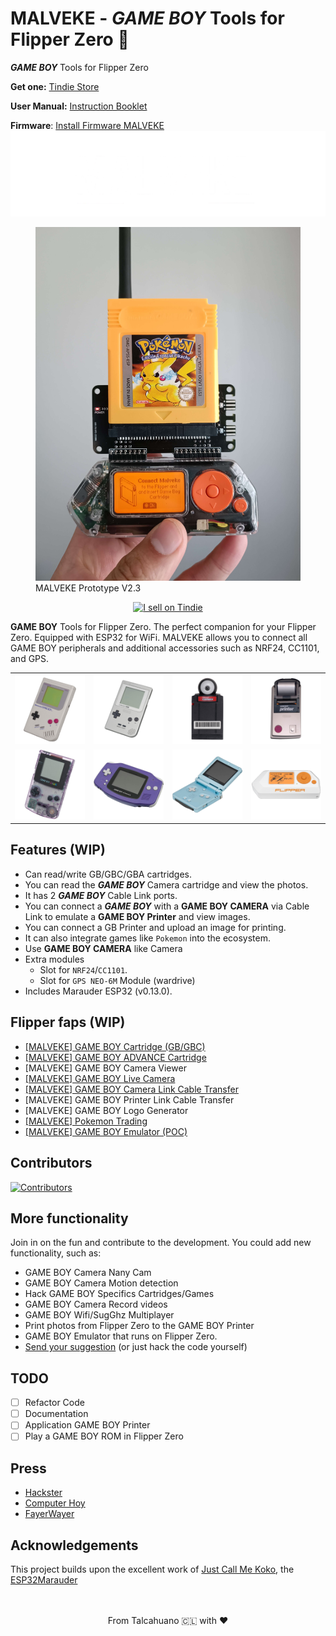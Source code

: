 # MALVEKE - *GAME BOY* Tools for Flipper Zero 🐬


***GAME BOY*** Tools for Flipper Zero

**Get one:** [Tindie Store](https://www.tindie.com/products/efuentealba/malveke-game-boy-tools-for-flipper-zero/)

**User Manual:** [Instruction Booklet](./MALVEKE_Instruction_Booklet.pdf)

**Firmware**: [Install Firmware MALVEKE](./webinstaller/README.md)
<picture>
    <source media="(prefers-color-scheme: dark)" srcset="./assets/logo.png">
    <source media="(prefers-color-scheme: light)" srcset="./assets/logo-b.png">
    <img
        alt="MALVEKE Logo"
        src="./assets/logo.png">
</picture>
<p align='center'>
  <figure>
      <img src="./assets/proto.jpg" />
      <figcaption>MALVEKE Prototype V2.3</figcaption>
  </figure>
</p>
<p align='center'>
<a href="https://www.tindie.com/stores/efuentealba/?ref=offsite_badges&utm_source=sellers_efuentealba&utm_medium=badges&utm_campaign=badge_large"><img src="https://d2ss6ovg47m0r5.cloudfront.net/badges/tindie-larges.png" alt="I sell on Tindie" width="200" height="104"></a>
</p>


**GAME BOY** Tools for Flipper Zero. The perfect companion for your Flipper Zero. Equipped with ESP32 for WiFi. MALVEKE allows you to connect all GAME BOY peripherals and additional accessories such as NRF24, CC1101, and GPS.

<table>
  <tbody>
    <tr>
      <td style="border: none"><img src="./assets/GB.png" width="100%"/></td>
      <td style="border: none"><img src="./assets/GBP.png" width="100%"/></td>
      <td style="border: none"><img src="./assets/GB-CAM.png" width="100%"/></td>
      <td style="border: none"><img src="./assets/GB-PRINT.png" width="100%"/></td>
    </tr>
    <tr>
      <td style="border: none"><img src="./assets/GBC.png" width="100%"/></td>
      <td style="border: none"><img src="./assets/GBA.png" width="100%"/></td>
      <td style="border: none"><img src="./assets/GBASP.png" width="100%"/></td>
      <td style="border: none"><img src="./assets/FLIPPER.png" width="100%"/></td>
    </tr>
  </tbody>
</table>

## Features (WIP)

- Can read/write GB/GBC/GBA cartridges.
- You can read the ***GAME BOY*** Camera cartridge and view the photos.
- It has 2 ***GAME BOY*** Cable Link ports.
- You can connect a ***GAME BOY*** with a **GAME BOY CAMERA** via Cable Link to emulate a **GAME BOY Printer** and view images.
- You can connect a GB Printer and upload an image for printing.
- It can also integrate games like `Pokemon` into the ecosystem.
- Use **GAME BOY CAMERA** like Camera
- Extra modules
    - Slot for `NRF24`/`CC1101`.
    - Slot for `GPS NEO-6M` Module (wardrive)
- Includes Marauder ESP32 (v0.13.0).


## Flipper faps (WIP)
- [[MALVEKE] GAME BOY Cartridge  (GB/GBC)](./flipper_companion_apps/applications/external/malveke_gb_cartridge/README.md)
- [[MALVEKE] GAME BOY ADVANCE Cartridge](./flipper_companion_apps/applications/external/malveke_gba_cartridge/README.md)
- [MALVEKE] GAME BOY Camera Viewer 
- [[MALVEKE] GAME BOY Live Camera](./flipper_companion_apps/applications/external/malveke_gb_live_camera/README.md)
- [[MALVEKE] GAME BOY Camera Link Cable Transfer](./flipper_companion_apps/applications/external/malveke_gb_link_camera/README.md)
- [MALVEKE] GAME BOY Printer Link Cable Transfer
- [MALVEKE] GAME BOY Logo Generator
- [[MALVEKE] Pokemon Trading](./flipper_companion_apps/applications/external/malveke_pokemon_trading/README.md)
- [[MALVEKE] GAME BOY Emulator (POC)](./flipper_companion_apps/applications/external/malveke_gb_emulator/README.md)

## Contributors
[![Contributors](https://contrib.rocks/image?repo=EstebanFuentealba/MALVEKE-Flipper-Zero)](https://github.com/EstebanFuentealba/MALVEKE-Flipper-Zero/graphs/contributors)

## More functionality
Join in on the fun and contribute to the development. You could add new functionality, such as:

- GAME BOY Camera Nany Cam
- GAME BOY Camera Motion detection
- Hack GAME BOY Specifics Cartridges/Games
- GAME BOY Camera Record videos
- GAME BOY Wifi/SugGhz Multiplayer
- Print photos from Flipper Zero to the GAME BOY Printer
- GAME BOY Emulator that runs on Flipper Zero.
- [Send your suggestion](/MALVEKE-Flipper-Zero/issues/new) (or just hack the code yourself)

## TODO
- [ ] Refactor Code
- [ ] Documentation
- [ ] Application GAME BOY Printer
- [ ] Play a GAME BOY ROM in Flipper Zero

## Press
- [Hackster](https://www.hackster.io/news/esteban-fuentealba-s-malveke-turns-the-flipper-zero-into-a-nintendo-game-boy-powerhouse-f36fc1d079a2)
- [Computer Hoy](https://computerhoy.com/ciberseguridad/flipper-zero-tiene-nuevo-objetivo-consolas-videojuegos-1335020)
- [FayerWayer](https://www.fayerwayer.com/internet/2023/11/14/flipper-zero-el-llamado-tamagotchi-de-los-hackers-se-mete-en-el-mundo-de-las-consolas-de-videojuegos/)

## Acknowledgements
This project builds upon the excellent work of [Just Call Me Koko](https://github.com/justcallmekoko/), the [ESP32Marauder](https://github.com/justcallmekoko/ESP32Marauder)

<p align='center'>
<br />
<br />
From Talcahuano 🇨🇱 with ❤ 
</p>
